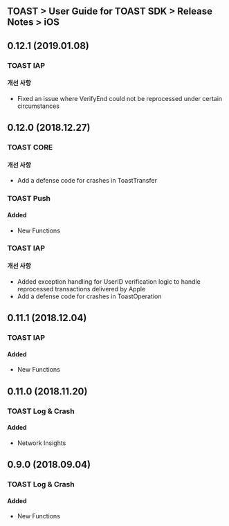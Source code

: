 ## TOAST > User Guide for TOAST SDK > Release Notes > iOS

## 0.12.1 (2019.01.08)

### TOAST IAP

#### 개선 사항

* Fixed an issue where VerifyEnd could not be reprocessed under certain circumstances

## 0.12.0 (2018.12.27)

### TOAST CORE

#### 개선 사항

* Add a defense code for crashes in ToastTransfer

### TOAST Push

#### Added 

* New Functions 

### TOAST IAP

#### 개선 사항

* Added exception handling for UserID verification logic to handle reprocessed transactions delivered by Apple
* Add a defense code for crashes in ToastOperation

## 0.11.1 (2018.12.04)

### TOAST IAP

#### Added 

* New Functions 


## 0.11.0 (2018.11.20)

### TOAST Log & Crash

#### Added 

* Network Insights


## 0.9.0 (2018.09.04)

### TOAST Log & Crash

#### Added

* New Functions
